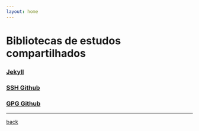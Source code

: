 ```yaml
---
layout: home
---
```


# Bibliotecas de estudos compartilhados

### [Jekyll](./jekyll.html)

### [SSH Github](./ssh_github.html)

### [GPG Github](./gpg_github.html)

***
[back](./)